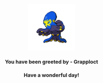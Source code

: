 <p align="center">
    <img src="https://raw.githubusercontent.com/PokeAPI/sprites/master/sprites/pokemon/853.png" width="150" height="150">
</p>
<h3 align="center">You have been greeted by - <b>Grapploct</b></h3>
<h3 align="center">Have a wonderful day!</h3>
